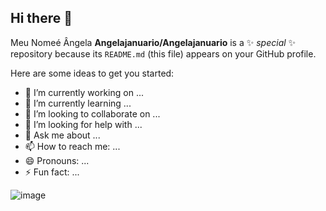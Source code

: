 ## Hi there 👋

Meu Nomeé Ângela
**Angelajanuario/Angelajanuario** is a ✨ _special_ ✨ repository because its `README.md` (this file) appears on your GitHub profile.

Here are some ideas to get you started:

- 🔭 I’m currently working on ...
- 🌱 I’m currently learning ...
- 👯 I’m looking to collaborate on ...
- 🤔 I’m looking for help with ...
- 💬 Ask me about ...
- 📫 How to reach me: ...
- 😄 Pronouns: ...
- ⚡ Fun fact: ...


![image](https://github.com/user-attachments/assets/13e86ae8-cd39-43b0-ba3c-d78e96a69b2f)
